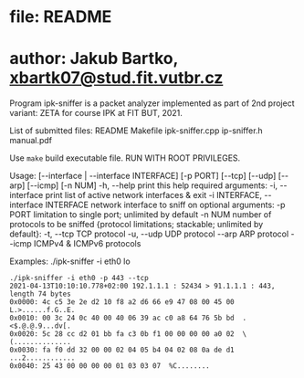 # file: README

# author: Jakub Bartko, xbartk07@stud.fit.vutbr.cz

Program ipk-sniffer is a packet analyzer implemented as part of 2nd project variant: ZETA for course IPK at FIT BUT, 2021.

List of submitted files:
	README
	Makefile
	ipk-sniffer.cpp
	ip-sniffer.h
	manual.pdf

Use `make` build executable file. RUN WITH ROOT PRIVILEGES.

Usage: [--interface | --interface INTERFACE] [-p PORT] [--tcp] [--udp] [--arp] [--icmp] [-n NUM]
  -h, --help		print this help
required arguments:
  -i, --interface	print list of active network interfaces & exit
  -i INTERFACE, --interface INTERFACE
			network interface to sniff on
optional arguments:
  -p PORT		limitation to single port; unlimited by default
  -n NUM		number of protocols to be sniffed
{protocol limitations; stackable; unlimited by default}:
  -t, --tcp		TCP protocol
  -u, --udp		UDP protocol
  --arp			ARP protocol
  --icmp		ICMPv4 & ICMPv6 protocols


Examples:
	./ipk-sniffer -i
	eth0
	lo

	./ipk-sniffer -i eth0 -p 443 --tcp
	2021-04-13T10:10:10.778+02:00 192.1.1.1 : 52434 > 91.1.1.1 : 443, length 74 bytes
	0x0000: 4c c5 3e 2e d2 10 f8 a2 d6 66 e9 47 08 00 45 00  L.>......f.G..E.
	0x0010: 00 3c 24 0c 40 00 40 06 39 ac c0 a8 64 76 5b bd  .<$.@.@.9...dv[.
	0x0020: 5c 28 cc d2 01 bb fa c3 0b f1 00 00 00 00 a0 02  \(..............
	0x0030: fa f0 dd 32 00 00 02 04 05 b4 04 02 08 0a de d1  ...2............
	0x0040: 25 43 00 00 00 00 01 03 03 07  %C........
